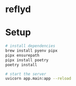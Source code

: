 # reflyd

# Setup

```bash
# install dependencies
brew install pyenv pipx
pipx ensurepath
pipx install poetry
poetry install

# start the server
uvicorn app.main:app --reload
```